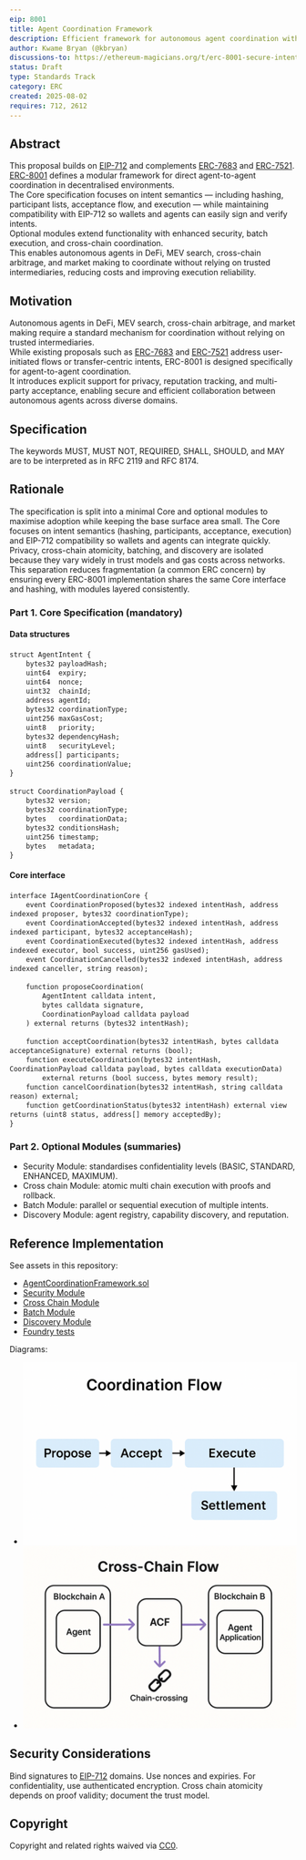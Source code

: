 ```yaml
---
eip: 8001
title: Agent Coordination Framework
description: Efficient framework for autonomous agent coordination with modular security and cross-chain capabilities
author: Kwame Bryan (@kbryan)
discussions-to: https://ethereum-magicians.org/t/erc-8001-secure-intents-a-cryptographic-framework-for-autonomous-agent-coordination-draft-erc-8001/24989
status: Draft
type: Standards Track
category: ERC
created: 2025-08-02
requires: 712, 2612
---
```


## Abstract

This proposal builds on [EIP-712](./eip-712.md) and complements [ERC-7683](./erc-7683.md) and [ERC-7521](./erc-7521.md).
[ERC-8001](./erc-8001.md) defines a modular framework for direct agent-to-agent coordination in decentralised environments.  
The Core specification focuses on intent semantics — including hashing, participant lists, acceptance flow, and execution — while maintaining compatibility with EIP-712 so wallets and agents can easily sign and verify intents.  
Optional modules extend functionality with enhanced security, batch execution, and cross-chain coordination.  
This enables autonomous agents in DeFi, MEV search, cross-chain arbitrage, and market making to coordinate without relying on trusted intermediaries, reducing costs and improving execution reliability.

## Motivation

Autonomous agents in DeFi, MEV search, cross-chain arbitrage, and market making require a standard mechanism for coordination without relying on trusted intermediaries.  
While existing proposals such as [ERC-7683](./erc-7683.md) and [ERC-7521](./erc-7521.md) address user-initiated flows or transfer-centric intents, ERC-8001 is designed specifically for agent-to-agent coordination.  
It introduces explicit support for privacy, reputation tracking, and multi-party acceptance, enabling secure and efficient collaboration between autonomous agents across diverse domains.

## Specification

The keywords MUST, MUST NOT, REQUIRED, SHALL, SHOULD, and MAY are to be interpreted as in RFC 2119 and RFC 8174.

## Rationale

The specification is split into a minimal Core and optional modules to maximise adoption while keeping the base surface area small.
The Core focuses on intent semantics (hashing, participants, acceptance, execution) and EIP-712 compatibility so wallets and agents can integrate quickly.
Privacy, cross-chain atomicity, batching, and discovery are isolated because they vary widely in trust models and gas costs across networks.
This separation reduces fragmentation (a common ERC concern) by ensuring every ERC-8001 implementation shares the same Core interface and hashing, with modules layered consistently.

### Part 1. Core Specification (mandatory)

#### Data structures

```solidity
struct AgentIntent {
    bytes32 payloadHash;
    uint64  expiry;
    uint64  nonce;
    uint32  chainId;
    address agentId;
    bytes32 coordinationType;
    uint256 maxGasCost;
    uint8   priority;
    bytes32 dependencyHash;
    uint8   securityLevel;
    address[] participants;
    uint256 coordinationValue;
}

struct CoordinationPayload {
    bytes32 version;
    bytes32 coordinationType;
    bytes   coordinationData;
    bytes32 conditionsHash;
    uint256 timestamp;
    bytes   metadata;
}
```

#### Core interface

```solidity
interface IAgentCoordinationCore {
    event CoordinationProposed(bytes32 indexed intentHash, address indexed proposer, bytes32 coordinationType);
    event CoordinationAccepted(bytes32 indexed intentHash, address indexed participant, bytes32 acceptanceHash);
    event CoordinationExecuted(bytes32 indexed intentHash, address indexed executor, bool success, uint256 gasUsed);
    event CoordinationCancelled(bytes32 indexed intentHash, address indexed canceller, string reason);

    function proposeCoordination(
        AgentIntent calldata intent,
        bytes calldata signature,
        CoordinationPayload calldata payload
    ) external returns (bytes32 intentHash);

    function acceptCoordination(bytes32 intentHash, bytes calldata acceptanceSignature) external returns (bool);
    function executeCoordination(bytes32 intentHash, CoordinationPayload calldata payload, bytes calldata executionData)
        external returns (bool success, bytes memory result);
    function cancelCoordination(bytes32 intentHash, string calldata reason) external;
    function getCoordinationStatus(bytes32 intentHash) external view returns (uint8 status, address[] memory acceptedBy);
}
```

### Part 2. Optional Modules (summaries)

- Security Module: standardises confidentiality levels (BASIC, STANDARD, ENHANCED, MAXIMUM).
- Cross chain Module: atomic multi chain execution with proofs and rollback.
- Batch Module: parallel or sequential execution of multiple intents.
- Discovery Module: agent registry, capability discovery, and reputation.

## Reference Implementation

See assets in this repository:

- [AgentCoordinationFramework.sol](../assets/erc-8001/AgentCoordinationFramework.sol)
- [Security Module](../assets/erc-8001/AgentCoordinationSecurityModule.sol)
- [Cross Chain Module](../assets/erc-8001/CrossChainCoordinationModule.sol)
- [Batch Module](../assets/erc-8001/BatchCoordinationModule.sol)
- [Discovery Module](../assets/erc-8001/AgentDiscoveryModule.sol)
- [Foundry tests](../assets/erc-8001/tests/)

Diagrams:

- ![Coordination Flow](../assets/erc-8001/diagrams/coordination_flow.png)
- ![Cross Chain Flow](../assets/erc-8001/diagrams/cross_chain_flow.png)

## Security Considerations

Bind signatures to [EIP-712](./eip-712.md) domains. Use nonces and expiries. For confidentiality, use authenticated encryption. Cross chain atomicity depends on proof validity; document the trust model.

## Copyright

Copyright and related rights waived via [CC0](../LICENSE.md).
